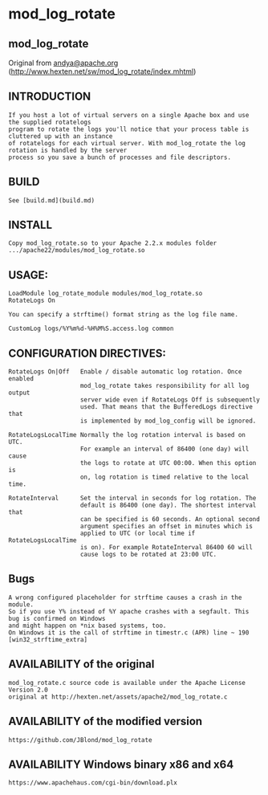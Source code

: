 mod_log_rotate
==============

## mod_log_rotate

Original from andya@apache.org (http://www.hexten.net/sw/mod_log_rotate/index.mhtml)

## INTRODUCTION

	If you host a lot of virtual servers on a single Apache box and use the supplied rotatelogs
	program to rotate the logs you'll notice that your process table is cluttered up with an instance
	of rotatelogs for each virtual server. With mod_log_rotate the log rotation is handled by the server
	process so you save a bunch of processes and file descriptors.

## BUILD
	See [build.md](build.md)

## INSTALL

	Copy mod_log_rotate.so to your Apache 2.2.x modules folder
	.../apache22/modules/mod_log_rotate.so

## USAGE:

	LoadModule log_rotate_module modules/mod_log_rotate.so
	RotateLogs On

	You can specify a strftime() format string as the log file name.

	CustomLog logs/%Y%m%d-%H%M%S.access.log common

## CONFIGURATION DIRECTIVES:

	RotateLogs On|Off   Enable / disable automatic log rotation. Once enabled
						mod_log_rotate takes responsibility for all log output
						server wide even if RotateLogs Off is subsequently
						used. That means that the BufferedLogs directive that
						is implemented by mod_log_config will be ignored.

	RotateLogsLocalTime Normally the log rotation interval is based on UTC.
						For example an interval of 86400 (one day) will cause
						the logs to rotate at UTC 00:00. When this option is
						on, log rotation is timed relative to the local time.

	RotateInterval      Set the interval in seconds for log rotation. The
						default is 86400 (one day). The shortest interval that
						can be specified is 60 seconds. An optional second
						argument specifies an offset in minutes which is
						applied to UTC (or local time if RotateLogsLocalTime
						is on). For example RotateInterval 86400 60 will
						cause logs to be rotated at 23:00 UTC.

## Bugs

	A wrong configured placeholder for strftime causes a crash in the module.
	So if you use Y% instead of %Y apache crashes with a segfault. This bug is confirmed on Windows
	and might happen on *nix based systems, too.
	On Windows it is the call of strftime in timestr.c (APR) line ~ 190 [win32_strftime_extra]


## AVAILABILITY of the original

	mod_log_rotate.c source code is available under the Apache License Version 2.0
	original at http://hexten.net/assets/apache2/mod_log_rotate.c

## AVAILABILITY of the modified version
	https://github.com/JBlond/mod_log_rotate

## AVAILABILITY Windows binary x86 and x64
	https://www.apachehaus.com/cgi-bin/download.plx
